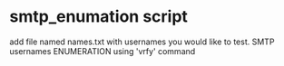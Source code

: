 # smtp_enumation script
add file named names.txt with usernames you would like to test.
SMTP usernames ENUMERATION using 'vrfy' command
